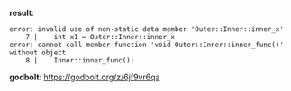 **result**:
```
error: invalid use of non-static data member 'Outer::Inner::inner_x'
    7 |    int x1 = Outer::Inner::inner_x
error: cannot call member function 'void Outer::Inner::inner_func()' without object
    8 |    Inner::inner_func();
```
**godbolt**: https://godbolt.org/z/6jf9vr6qa
